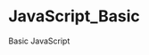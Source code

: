 # JavaScript_Basic

Basic JavaScript
<!-- // Everything In Javascript Happen inside the execution context
// Execution context is further distributed into two Components
// 1.Memory Components or Veriable Enviroment
This is where every variables and functions are stored in a "Key : Value" format
// 2.Code Components or Thread Of Execution
This is the place where code is executed "One Line at a Time"
// **_ JavaScript is a Synchronous Single Threaded Language _**
// Javascript execute code one line at a time in a top-down order only
// when ever any JS program is running it going to create an execution context
// Each function invokation will create an execution context
// the main execution context is known as Global Execution Context
// all of the execution context is maintained by javascript engin in a stack known as Call stack
// with GEC at the bottom and each execution context created will be placed on top of it
// execution will happen in LIFO format only
// once all the execution context is executed it will clear out the call stack -->
